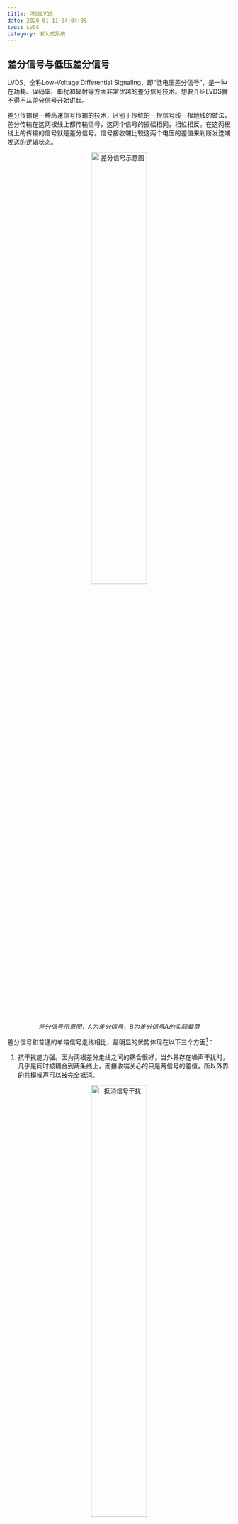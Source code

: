 ```yaml
---
title: 浅谈LVDS
date: 2020-01-11 04:04:05
tags: LVDS
category: 嵌入式系统
---
```


## 差分信号与低压差分信号  

LVDS，全称Low-Voltage Differential Signaling，即“低电压差分信号”，是一种在功耗、误码率、串扰和辐射等方面非常优越的差分信号技术。想要介绍LVDS就不得不从差分信号开始讲起。  

差分传输是一种高速信号传输的技术，区别于传统的一根信号线一根地线的做法，差分传输在这两根线上都传输信号，这两个信号的振幅相同，相位相反。在这两根线上的传输的信号就是差分信号。信号接收端比较这两个电压的差值来判断发送端发送的逻辑状态。  

<div align="center">
<img src = "ds.png" width = 50% height = 50% alt="差分信号示意图">
<p><i>差分信号示意图，A为差分信号，B为差分信号A的实际载荷</i></p>
</div>

差分信号和普通的单端信号走线相比，最明显的优势体现在以下三个方面[<sup>1</sup>](#refer-1)：  

1. 抗干扰能力强。因为两根差分走线之间的耦合很好，当外界存在噪声干扰时，几乎是同时被耦合到两条线上，而接收端关心的只是两信号的差值，所以外界的共模噪声可以被完全抵消。  
<div align="center">
<img src = "ds-jamming.png" width = 50% height = 50% alt="抵消信号干扰">
<p><i>差分信号对可以抵消信号干扰</i></p>
</div>

2. 能有效抑制 EMI。两条信号线相互平行，由于两根信号的极性相反，他们对外辐射的电磁场可以相互抵消，耦合的越紧密，泄放到外界的电磁能量越少。而且因为相位总是相反，差分信号变化时电流的变化也很小。  
<div align="center">
<img src = "ds-magnaticfield.png" width = 50% height = 50% alt="感应磁场相互抵消">
<p><i>差分信号产生的感应磁场会相互抵消且消耗电流不变</i></p>
</div>

3. 时序定位精确。由于差分信号的开关变化是位于两个信号的交点，而不像普通单端信号依靠高低两个阈值电压判断，因而受工艺，温度的影响小，能降低时序上的误差，同时也更适合于低幅度信号的电路。  

<p></p>
<p></p>
如下图，在dV / dt = 1.32 V/ns的升压速度下，当信号幅度为3.3 V时，从低电平（20%）翻转到高电平（60%）需要1 ns，而如果信号幅度只有500 mV时，从低电平（20%）翻转到高电平（80%）仅需要303ps。通过这样的方式，可以大幅提升差分信号的频率，从而提升传输速度。  

<div align="center">
<img src = "ds-voltage.png" width = 50% height = 50% alt = "电平翻转时间">
<p><i>*相同升压速度下，不同电压的差分信号的电平翻转时间</i></p>
</div>

所以说与普通差分信号的相比，LVDS低电压差分信号，是一种在功耗、误码率、串扰和辐射等方面更加优越的差分信号技术。因为采用的电压更小，使得它的电平翻转速度更快。  

## LVDS总线  

广义的LVDS总线分很多类型。针对实际应用的需求，不同的总线可以承载不同大小的数据流。在350mV的典型信号振幅下，LVDS总线只会消耗非常少量的能量，而与此相对的，LVDS总线的数据传输速率可以达到相当可观的3.125 Gbps。如下图，展示了LVDS总线的传输速率和总线长度的关系。  

<div align="center">
<img src = "lvds-compare.png" width = 50% height = 50% alt = "LVDS">
<p><i>典型传输速率和接线长度</i></p>
</div> 

更准确地来说，LVDS是一个物理层协议，它并不只是一个视频总线。事实上，在LVDS上可以传输各种协商好的上层数据。一般来讲，如果只使用它做点对点的数据传输，它只有两部分组成：发送者和接收者。而这两部分又分别起到了将上层协议转换成LVDS内传输的比特流的“编码器”Serializer和与之相反的“解码器”Reserializer[<sup>2</sup>](#refer-2)。  

<div align = "center">
<img src = "lvds-consist.png" width = 50% height = 50% alt = "LVDS的两个主要组成部分">
<p><i>LVDS的两个主要组成部分</i></p>
</div>

LVDS总线的一大特点就是，当一对差分信号无法提供充足的数据带宽时，可以增加同时工作的差分信号对，以并行的思路传输信号。如下两图所示，LVDS可以是根据场合选择相应的通道数和编码方式的，使用起来非常自由。这同时也造成实际设计中必须协商好LVDS上的上层协议，才能正确传达信息。  

<div align = "center">
<img src = "lvds-1channel.png" width = 50% height = 50% alt = "lvds实际使用">
<p><i>单通道LVDS</i></p>
</div>  
<div align = "center">
<img src = "lvds-3channel.png" width = 50% height = 50% alt = "lvds实际使用">
<p><i>三通道LVDS</i></p>
</div> 

## OLDI总线  

在视频信号传输相关的场景下所使用的LVDS总线，常常遵循一种叫OpenLDI的协议，即Open LVDS Display Interface，缩写成OLDI。它自然也遵循LVDS物理层的基本设计，如下图。  

<div align = "center">
<img src = "oldi-basiclogic.png" alt = "OLDI">
<p><i>OLDI协议的基本内部逻辑</i></p>
</div>  

OLDI协议中，LVDS接口基本分这样的几类：单路6 bit、双路6 bit、单路8 bit、双路8 bit。  
比如说单路6 bit：它采用单路方式传输，一次只传输一个像素。注意，这里的6 bit是指RGB的三个色彩通道的色彩采样深度均为6 bit。这样一个周期只传输18 bit的数据，因此，也称18 bit LVDS接口。  
而在双路6 bit中，信号采用双路方式传输，也就是说一次性传输两个像素。这样一来奇路数据为18位，偶路数据为18位，一个周期共传输36 bit 数据。因此，也称36 bit LVDS接口[<sup>3</sup>](#refer-3)。  
另外每一路信号都需要一对差分信号来传输时钟信号，一个时钟周期发送一个像素。  

| LVDS接口类型 | 色彩深度 | 一个周期传输像素数 | 使用差分信号对数 |
| :-: | :-: | :-: | :-: |
| 18 bit | 6 bit | 1 | 4 |
| 36 bit | 6 bit | 2 | 8 |
| 24 bit | 8 bit | 1 | 5 |
| 48 bit | 8 bit | 2 | 10 |

以下则是18 bit和24 bit的LVDS编码格式，可以看出，18 bit相当于JEIDA格式24 bit LVDS去掉了一对差分信号。事实上，通过去掉低位的信号，可以实现直接从8 bit的色彩深度直接降到6 bit。  

<div align = "center">
<img src = "oldi-24bit.png" width = 50% height = 50% alt = "OLDI-24bit">
<p><i>24 bit LVDS的两种编码格式：左 – JEIDA，右 - VESA</i></p>
</div>  
<div align = "center">
<img src = "oldi-18bit.png" width = 50% height = 50% alt = "OLDI-18bit">
<p><i>18 bit LVDS的编码格式：JEIDA</i></p>
</div>  

使用双路传输的时候，相当于把单路LVDS的信号线再复制一份，一路传输奇数位置的像素，另一路传输偶数位置的像素。  

<div align = "center">
<img src = "oldi-2channel.png" width = 50% height = 50% alt = "OLDI双路">
<p><i>双路情形下的LVDS，左 – JEIDA，右 – VESA</i></p>
</div>  

## 参考文献  

<div id="refer-1"></div>  
<p>
[1] 辻嘉樹. 差動伝送の基本「LVDS技術」徹底理解 [M/OL]. レクロイ･ジャパン株式会社.  
https://teledynelecroy.com/japan/pdf/semi/cq2008-tech-semi.pdf  
</p>
<div id="refer-2"></div>  
<p>
[2] LVDS Owner's Manual Design Guide, 4th Edition [M/OL]. Texas Instruments.  
https://www.ti.com/lit/snla187  
</p>
<div id="refer-3"></div>  
<p>
[3] LVDS Display Interface (LDI) TFT Data Mapping for Interoperability wFPD-Link. [M/OL]. Texas Instruments.  
https://www.ti.com/lit/pdf/snla014  
</p>